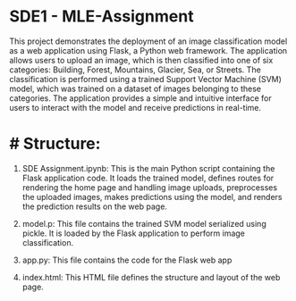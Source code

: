 # SDE1 - MLE-Assignment

This project demonstrates the deployment of an image classification model as a web application using Flask, a Python web framework. The application allows users to upload an image, which is then classified into one of six categories: Building, Forest, Mountains, Glacier, Sea, or Streets. The classification is performed using a trained Support Vector Machine (SVM) model, which was trained on a dataset of images belonging to these categories. The application provides a simple and intuitive interface for users to interact with the model and receive predictions in real-time.

# # Structure: 

1. SDE Assignment.ipynb: This is the main Python script containing the Flask application code. It loads the trained model, defines routes for rendering the home page and handling image uploads, preprocesses the uploaded images, makes predictions using the model, and renders the prediction results on the web page.

2. model.p: This file contains the trained SVM model serialized using pickle. It is loaded by the Flask application to perform image classification.

3. app.py: This file contains the code for the Flask web app

4. index.html: This HTML file defines the structure and layout of the web page.
